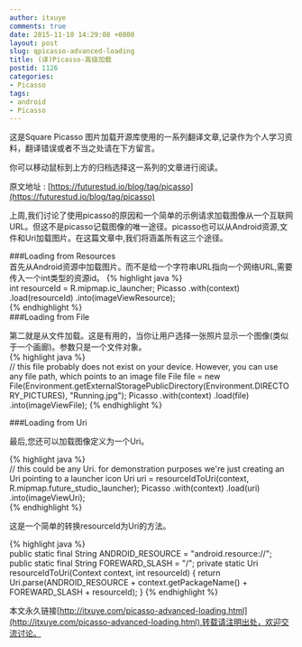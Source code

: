 ```yaml
---
author: itxuye
comments: true
date: 2015-11-10 14:29:08 +0800
layout: post
slug: qpicasso-advanced-loading
title: (译)Picasso-高级加载
postid: 1126
categories: 
- Picasso
tags:
- android
- Picasso
--- 
```

这是Square Picasso 图片加载开源库使用的一系列翻译文章,记录作为个人学习资料，翻译错误或者不当之处请在下方留言。  
  
你可以移动鼠标到上方的归档选择这一系列的文章进行阅读。  
  
原文地址 : [https://futurestud.io/blog/tag/picasso](https://futurestud.io/blog/tag/picasso)  
  
上周,我们讨论了使用picasso的原因和一个简单的示例请求加载图像从一个互联网URL。但这不是picasso记载图像的唯一途径。picasso也可以从Android资源,文件和Uri加载图片。在这篇文章中,我们将涵盖所有这三个途径。  
<!-- more -->   
###Loading from Resources  
首先从Android资源中加载图片。而不是给一个字符串URL指向一个网络URL,需要传入一个int类型的资源id。 
{% highlight java %}   
int resourceId = R.mipmap.ic_launcher;
Picasso
    .with(context)
    .load(resourceId)
    .into(imageViewResource);  
{% endhighlight %}    
###Loading from File  
  
第二就是从文件加载。这是有用的，当你让用户选择一张照片显示一个图像(类似于一个画廊)。参数只是一个文件对象。  
  {% highlight java %}   
// this file probably does not exist on your device. However, you can use any file path, which points to an image file
File file = new File(Environment.getExternalStoragePublicDirectory(Environment.DIRECTORY_PICTURES), "Running.jpg");
Picasso
    .with(context)
    .load(file)
    .into(imageViewFile); 
{% endhighlight %} 
 
###Loading from Uri  
  
最后,您还可以加载图像定义为一个Uri。  
   
{% highlight java %}   
// this could be any Uri. for demonstration purposes we're just creating an Uri pointing to a launcher icon
Uri uri = resourceIdToUri(context, R.mipmap.future_studio_launcher);
Picasso
    .with(context)
    .load(uri)
    .into(imageViewUri);   
{% endhighlight %} 
  
这是一个简单的转换resourceId为Uri的方法。  
  
{% highlight java %}   
public static final String ANDROID_RESOURCE = "android.resource://";
public static final String FOREWARD_SLASH = "/";
private static Uri resourceIdToUri(Context context, int resourceId) {
    return Uri.parse(ANDROID_RESOURCE + context.getPackageName() + FOREWARD_SLASH + resourceId);
} 
{% endhighlight %} 
  
  
本文永久链接[http://itxuye.com/picasso-advanced-loading.html](http://itxuye.com/picasso-advanced-loading.html),转载请注明出处，欢迎交流讨论。 